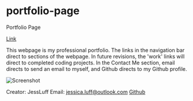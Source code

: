 # portfolio-page

Portfolio Page

[Link](https://jessluff.github.io/portfolio-page)

This webpage is my professional portfolio.
The links in the navigation bar direct to sections of the webpage.
In future revisions, the 'work' links will direct to completed coding projects.
In the Contact Me section, email directs to send an email to myself, and Github directs to my Github profile.

![Screenshot]()

Creator: JessLuff
Email: jessica.luff@outlook.com
[Github](https://github.com/JessLuff)